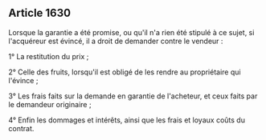 Article 1630
----
Lorsque la garantie a été promise, ou qu'il n'a rien été stipulé à ce sujet, si
l'acquéreur est évincé, il a droit de demander contre le vendeur :

1° La restitution du prix ;

2° Celle des fruits, lorsqu'il est obligé de les rendre au propriétaire qui
l'évince ;

3° Les frais faits sur la demande en garantie de l'acheteur, et ceux faits par
le demandeur originaire ;

4° Enfin les dommages et intérêts, ainsi que les frais et loyaux coûts du
contrat.
